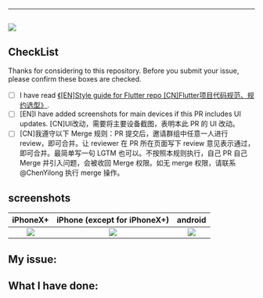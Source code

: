 --------------------------------------------

![](http://ww4.sinaimg.cn/large/006tNc79gy1g5389nkwlkj31sr0q242k.jpg)
--------------------------------------------

## CheckList

Thanks for considering to this repository. Before you submit your issue, please confirm these boxes are checked.

- [ ] I have read [《[EN]Style guide for Flutter repo [CN]Flutter项目代码规范、规约选型》](https://github.com/iteatimeteam/tap_water/issues/1).
- [ ] [EN]I have added screenshots for main devices if this PR includes UI updates. [CN]UI改动，需要将主要设备截图，表明本此 PR 的 UI 改动。
- [ ] [CN]我遵守以下 Merge 规则：PR 提交后，邀请群组中任意一人进行 review，即可合并。让 reviewer 在 PR 所在页面写下 review 意见表示通过，即可合并。最简单写一句 LGTM 也可以。不按照本规则执行，自己 PR 自己 Merge 并引入问题，会被收回 Merge 权限。如无 merge 权限，请联系 @ChenYilong 执行 merge 操作。

##  screenshots

 iPhoneX+ | iPhone (except for iPhoneX+) | android 
 :-------------:|:-------------:|:-------------:
![](http://ww4.sinaimg.cn/large/006tNc79gy1g59kad16rdg30b20kzn29.gif) | ![](http://ww1.sinaimg.cn/large/006tNc79gy1g5bvpae0u8j30ku112dj9.jpg) | ![](http://ww3.sinaimg.cn/large/006tNc79gy1g5bv6com75j30ks11sjsh.jpg)



## My issue:
<!--- Please describe which issue do you want to fix. 提交PR前请创建一个issue详细描述修改原因以及上下文-->

## What I have done:

<!--- Please mention me to merge with wechat:chenyilong1010,或者前往 Telegram 群交流 https://t.me/CYLTabBarController -->

